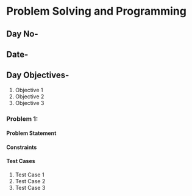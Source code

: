 
# Problem Solving and Programming

## Day No-

## Date-

## Day Objectives-
1. Objective 1
2. Objective 2
3. Objective 3

### Problem 1:
#### Problem Statement

#### Constraints

#### Test Cases 
1. Test Case 1
2. Test Case 2
3. Test Case 3


```python

```

